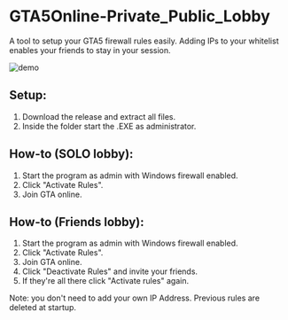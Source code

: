 # GTA5Online-Private_Public_Lobby
A tool to setup your GTA5 firewall rules easily. Adding IPs to your whitelist enables your friends to stay in your session.

![demo](https://i.imgur.com/t0F2Hfr.png)

## Setup:
1. Download the release and extract all files.
2. Inside the folder start the .EXE as administrator.

## How-to (SOLO lobby):
1. Start the program as admin with Windows firewall enabled.
2. Click "Activate Rules".
3. Join GTA online.

## How-to (Friends lobby):
1. Start the program as admin with Windows firewall enabled.
2. Click "Activate Rules".
3. Join GTA online.
4. Click "Deactivate Rules" and invite your friends.
5. If they're all there click "Activate rules" again.

Note: you don't need to add your own IP Address. Previous rules are deleted at startup.